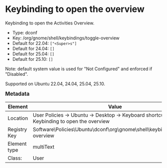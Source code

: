 # Keybinding to open the overview

Keybinding to open the Activities Overview.

- Type: dconf
- Key: /org/gnome/shell/keybindings/toggle-overview
- Default for 22.04: `["<Super>s"]`
- Default for 24.04: `[]`
- Default for 25.04: `[]`
- Default for 25.10: `[]`

Note: default system value is used for "Not Configured" and enforced if "Disabled".

Supported on Ubuntu 22.04, 24.04, 25.04, 25.10.



<span style="font-size: larger;">**Metadata**</span>

| Element      | Value            |
| ---          | ---              |
| Location     | User Policies -> Ubuntu -> Desktop -> Keyboard shortcuts -> Keybinding to open the overview    |
| Registry Key | Software\Policies\Ubuntu\dconf\org\gnome\shell\keybindings\toggle-overview         |
| Element type | multiText |
| Class:       | User       |

